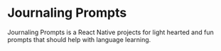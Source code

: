 # Journaling Prompts

Journaling Prompts is a React Native projects for light hearted and fun prompts that should help with language learning.
